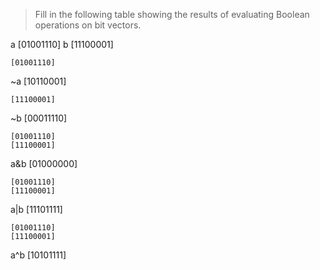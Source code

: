 > Fill in the following table showing the results of evaluating Boolean
operations on bit vectors.

a   [01001110]
b   [11100001]

    [01001110]
~a  [10110001]

    [11100001]
~b  [00011110]

    [01001110]
    [11100001]
a&b [01000000]

    [01001110]
    [11100001]
a|b [11101111]

    [01001110]
    [11100001]
a^b [10101111]
